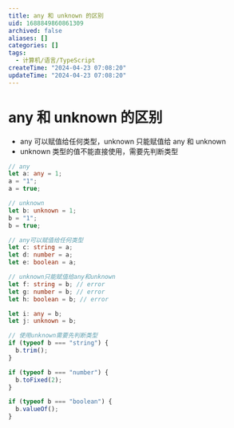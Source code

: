 ```yaml
---
title: any 和 unknown 的区别
uid: 1688849860861309
archived: false
aliases: []
categories: []
tags:
  - 计算机/语言/TypeScript
createTime: "2024-04-23 07:08:20"
updateTime: "2024-04-23 07:08:20"
---
```


# any 和 unknown 的区别

- any 可以赋值给任何类型，unknown 只能赋值给 any 和 unknown
- unknown 类型的值不能直接使用，需要先判断类型

```ts
// any
let a: any = 1;
a = "1";
a = true;

// unknown
let b: unknown = 1;
b = "1";
b = true;

// any可以赋值给任何类型
let c: string = a;
let d: number = a;
let e: boolean = a;

// unknown只能赋值给any和unknown
let f: string = b; // error
let g: number = b; // error
let h: boolean = b; // error

let i: any = b;
let j: unknown = b;

// 使用unknown需要先判断类型
if (typeof b === "string") {
  b.trim();
}

if (typeof b === "number") {
  b.toFixed(2);
}

if (typeof b === "boolean") {
  b.valueOf();
}
```
